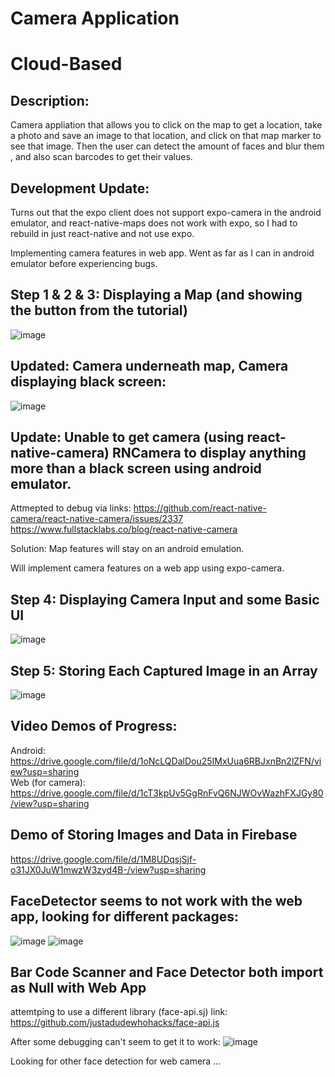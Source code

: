 # Camera Application 
# Cloud-Based

## Description:
Camera appliation that allows you to click on the map to get a location, take a photo and save an image to that location, and click on that map marker to see that image.
Then the user can detect the amount of faces and blur them , and also scan barcodes to get their values.

## Development Update:
Turns out that the expo client does not support expo-camera in the android emulator, and react-native-maps does not work with expo, so I had to rebuild in just react-native and not use expo.

Implementing camera features in web app.
Went as far as I can in android emulator before experiencing bugs.


## Step 1 & 2 & 3: Displaying a Map (and showing the button from the tutorial)
![image](https://user-images.githubusercontent.com/55038099/116816559-74208400-ab30-11eb-9eb4-7245509d4a14.png)

## Updated: Camera underneath map, Camera displaying black screen:
![image](https://user-images.githubusercontent.com/55038099/116818335-e39a7180-ab38-11eb-9f24-d95ee4fa3796.png)

## Update: Unable to get camera (using react-native-camera) RNCamera to display anything more than a black screen using android emulator. 
Attmepted to debug via links:
https://github.com/react-native-camera/react-native-camera/issues/2337
https://www.fullstacklabs.co/blog/react-native-camera


Solution:
Map features will stay on an android emulation. 

Will implement camera features on a web app using expo-camera.

## Step 4: Displaying Camera Input and some Basic UI
![image](https://user-images.githubusercontent.com/55038099/116824219-13587200-ab57-11eb-8a06-4dce07afede6.png)


## Step 5: Storing Each Captured Image in an Array
![image](https://user-images.githubusercontent.com/55038099/116836739-b7f9a480-ab95-11eb-83f4-64c58ff49a89.png)


## Video Demos of Progress:
Android:
https://drive.google.com/file/d/1oNcLQDalDou25IMxUua6RBJxnBn2lZFN/view?usp=sharing <br />
Web (for camera): <br />
https://drive.google.com/file/d/1cT3kpUv5GgRnFvQ6NJWOvWazhFXJGy80/view?usp=sharing <br />


## Demo of Storing Images and Data in Firebase <br />
https://drive.google.com/file/d/1M8UDqsjSjf-o31JX0JuW1mwzW3zyd4B-/view?usp=sharing


## FaceDetector seems to not work with the web app, looking for different packages:
![image](https://user-images.githubusercontent.com/55038099/117544663-7c753500-aff0-11eb-9eaf-c35b5bafb46a.png)
![image](https://user-images.githubusercontent.com/55038099/117544824-2b197580-aff1-11eb-9252-d929c098d27a.png)

## Bar Code Scanner and Face Detector both import as Null with Web App
attemtping to use a different library (face-api.sj) link: https://github.com/justadudewhohacks/face-api.js

After some debugging can't seem to get it to work:
![image](https://user-images.githubusercontent.com/55038099/117546744-f52cbf00-aff9-11eb-8570-944d72b82062.png)

Looking for other face detection for web camera ...




